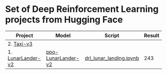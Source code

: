 # Set of Deep Reinforcement Learning projects from Hugging Face

| Project | Model | Script | Result |
| --- | --- | --- | --- |
| 2. [Taxi-v3](https://gymnasium.farama.org/environments/toy_text/taxi/) |  |  |  |
| 1. [LunarLander-v2](https://gymnasium.farama.org/environments/box2d/lunar_lander/) | [ppo-LunarLander-v2](https://huggingface.co/jaymanvirk/ppo-LunarLander-v2) | [drl_lunar_landing.ipynb](drl_lunar_landing.ipynb) | 243 |
